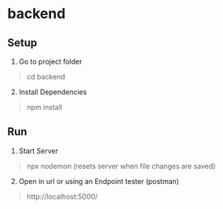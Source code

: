 # backend

## Setup

1. Go to project folder

> cd backend

2. Install Dependencies

> npm install

## Run

1. Start Server

> npx nodemon (resets server when file changes are saved)

2. Open in url or using an Endpoint tester (postman)

> http://localhost:5000/